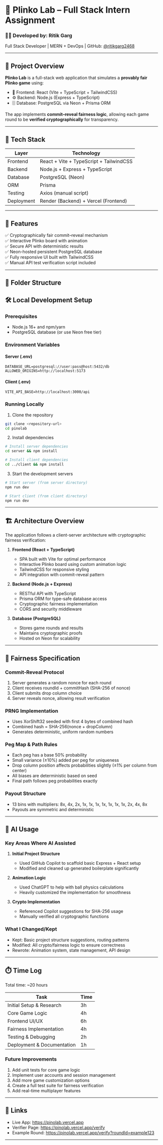 # 🎯 Plinko Lab – Full Stack Intern Assignment

### 👨‍💻 Developed by: Ritik Garg  
Full Stack Developer | MERN + DevOps | GitHub: [@ritikgarg2468](https://github.com/ritikgarg2468)

---

## 🧠 Project Overview

**Plinko Lab** is a full-stack web application that simulates a **provably fair Plinko game** using:
- 🎨 Frontend: React (Vite + TypeScript + TailwindCSS)
- ⚙️ Backend: Node.js (Express + TypeScript)
- 🗄️ Database: PostgreSQL via Neon + Prisma ORM

The app implements **commit–reveal fairness logic**, allowing each game round to be **verified cryptographically** for transparency.

---

## 🧩 Tech Stack

| Layer | Technology |
|--------|-------------|
| Frontend | React + Vite + TypeScript + TailwindCSS |
| Backend | Node.js + Express + TypeScript |
| Database | PostgreSQL (Neon) |
| ORM | Prisma |
| Testing | Axios (manual script) |
| Deployment | Render (Backend) + Vercel (Frontend) |

---

## 🚀 Features

✅ Cryptographically fair commit–reveal mechanism  
✅ Interactive Plinko board with animation  
✅ Secure API with deterministic results  
✅ Neon-hosted persistent PostgreSQL database  
✅ Fully responsive UI built with TailwindCSS  
✅ Manual API test verification script included  

---

## 🧱 Folder Structure

## 🛠️ Local Development Setup

### Prerequisites
- Node.js 16+ and npm/yarn
- PostgreSQL database (or use Neon free tier)

### Environment Variables

#### Server (.env)
```
DATABASE_URL=postgresql://user:pass@host:5432/db
ALLOWED_ORIGINS=http://localhost:5173
```

#### Client (.env)
```
VITE_API_BASE=http://localhost:3000/api
```

### Running Locally

1. Clone the repository
```bash
git clone <repository-url>
cd pinolab
```

2. Install dependencies
```bash
# Install server dependencies
cd server && npm install

# Install client dependencies
cd ../client && npm install
```

3. Start the development servers
```bash
# Start server (from server directory)
npm run dev

# Start client (from client directory)
npm run dev
```

---

## 🏗️ Architecture Overview

The application follows a client-server architecture with cryptographic fairness verification:

1. **Frontend (React + TypeScript)**
	- SPA built with Vite for optimal performance
	- Interactive Plinko board using custom animation logic
	- TailwindCSS for responsive styling
	- API integration with commit-reveal pattern

2. **Backend (Node.js + Express)**
	- RESTful API with TypeScript
	- Prisma ORM for type-safe database access
	- Cryptographic fairness implementation
	- CORS and security middleware

3. **Database (PostgreSQL)**
	- Stores game rounds and results
	- Maintains cryptographic proofs
	- Hosted on Neon for scalability

---

## 🎲 Fairness Specification

### Commit-Reveal Protocol
1. Server generates a random nonce for each round
2. Client receives roundId + commitHash (SHA-256 of nonce)
3. Client submits drop column choice
4. Server reveals nonce, allowing result verification

### PRNG Implementation
- Uses XorShift32 seeded with first 4 bytes of combined hash
- Combined hash = SHA-256(nonce + dropColumn)
- Generates deterministic, uniform random numbers

### Peg Map & Path Rules
- Each peg has a base 50% probability
- Small variance (±10%) added per peg for uniqueness
- Drop column position affects probabilities slightly (±1% per column from center)
- All biases are deterministic based on seed
- Final path follows peg probabilities exactly

### Payout Structure
- 13 bins with multipliers: 8x, 4x, 2x, 1x, 1x, 1x, 1x, 1x, 1x, 1x, 2x, 4x, 8x
- Payouts are symmetric and deterministic

---

## 🤖 AI Usage

### Key Areas Where AI Assisted
1. **Initial Project Structure**
	- Used GitHub Copilot to scaffold basic Express + React setup
	- Modified and cleaned up generated boilerplate significantly

2. **Animation Logic**
	- Used ChatGPT to help with ball physics calculations
	- Heavily customized the implementation for smoothness

3. **Crypto Implementation**
	- Referenced Copilot suggestions for SHA-256 usage
	- Manually verified all cryptographic functions

### What I Changed/Kept
- Kept: Basic project structure suggestions, routing patterns
- Modified: All crypto/fairness logic to ensure correctness
- Rewrote: Animation system, state management, API design

---

## ⏱️ Time Log

Total time: ~20 hours

| Task | Time |
|------|------|
| Initial Setup & Research | 3h |
| Core Game Logic | 4h |
| Frontend UI/UX | 6h |
| Fairness Implementation | 4h |
| Testing & Debugging | 2h |
| Deployment & Documentation | 1h |

### Future Improvements
1. Add unit tests for core game logic
2. Implement user accounts and session management
3. Add more game customization options
4. Create a full test suite for fairness verification
5. Add real-time multiplayer features

---

## 🔗 Links

- Live App: https://pinolab.vercel.app
- Verifier Page: https://pinolab.vercel.app/verify
- Example Round: https://pinolab.vercel.app/verify?roundId=example123

---

